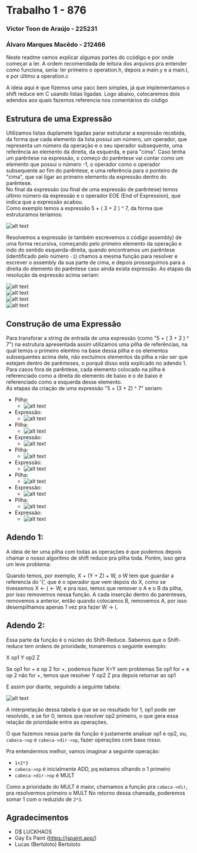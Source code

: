# Trabalho 1 - 876
### Victor Toon de Araújo - 225231
### Álvaro Marques Macêdo - 212466

Neste readme vamos explicar algumas partes do ccódigo e por onde começar a ler. A ordem recomendada de leitura dos arquivos pra entender como funciona, seria: ler primeiro o operation.h, depois a main.y e a main.l, e por último a operation.c

A ideia aqui é que fizemos uma yacc bem simples, já que implementamos o shift reduce em C usando listas ligadas. Logo abaixo, colocaremos dois adendos aos quais fazemos referencia nos comentários do código

## Estrutura de uma Expressão 

Utilizamos listas duplamete ligadas parar estruturar a expressão recebida, da forma que cada elemento da lista possui um número, um operador, que representa um número da operação e o seu operador subsequente, uma referência ao elemento da direita, da esquerda, e para "cima". Caso tenha um parêntese na expressão, o começo do parêntese vai contar como um elemento que possui o número -1, o operador como o operador subsequente ao fim do parêntese, e uma referência para o ponteiro de "cima", que vai ligar ao primeiro elemento da expressão dentro do parêntese. </br>
No final da expressão (ou final de uma expressão de parêntese) temos último número da expressão e o operador EOE (End of Expression), que indica que a expressão acabou. </br>
Como exemplo temos a expressão 5 + ( 3 + 2 ) ^ 7, da forma que estruturamos teríamos: </br>

![alt text](https://raw.githubusercontent.com/AlvaroMarques/Trabalho01-EA876/master/img/EstruturaOperacao.png)

Resolvemos a expressão (e também escrevemos o código assembly) de uma forma recursiva, começando pelo primeiro elemento da operação e indo do sentido esquerda-direita, quando encontramos um parêntese (identificado pelo número `-1`) chamos a mesma função para resolver e escrever o assembly da sua parte de cima, e depois prosseguimos para a direita do elemento do parêntese caso ainda exista expressão. As etapas da resolução da expressão acima seriam: </br>

![alt text](https://raw.githubusercontent.com/AlvaroMarques/Trabalho01-EA876/master/img/Res1Exp.png) </br>
![alt text](https://raw.githubusercontent.com/AlvaroMarques/Trabalho01-EA876/master/img/Res2Exp.png) </br>
![alt text](https://raw.githubusercontent.com/AlvaroMarques/Trabalho01-EA876/master/img/Res3Exp.png) </br>
![alt text](https://raw.githubusercontent.com/AlvaroMarques/Trabalho01-EA876/master/img/Res4Exp.png) </br>

## Construção de uma Expressão

Para transforar a string de entrada de uma expressão (como "5 + ( 3 + 2 ) ^ 7") na estrutura apresentada assim utilizamos uma pilha de referências, na qual temos o primeiro elemtno na base dessa pilha e os elementos subsequentes acima dele, não excluímos elementos da pilha a não ser que estejam dentro de parênteses, o porquê disso está explicado no adendo 1. Para casos fora de parêntese, cada elemento colocado na pilha é referenciado como a direita do elemento de baixo e o de baixo é referenciado como a esquerda desse elemento. </br>
As etapas da criação de uma expressão "5 + (3 + 2) ^ 7" seriam: </br>
* Pilha: 
	* ![alt text](https://raw.githubusercontent.com/AlvaroMarques/Trabalho01-EA876/master/img/pilha1Exp.png) </br>
* Expressão:
	* ![alt text](https://raw.githubusercontent.com/AlvaroMarques/Trabalho01-EA876/master/img/exp1Exp.png) </br>
* Pilha: 
	* ![alt text](https://raw.githubusercontent.com/AlvaroMarques/Trabalho01-EA876/master/img/pilha2Exp.png) </br>
* Expressão:
	* ![alt text](https://raw.githubusercontent.com/AlvaroMarques/Trabalho01-EA876/master/img/exp2Exp.png) </br>
* Pilha: 
	* ![alt text](https://raw.githubusercontent.com/AlvaroMarques/Trabalho01-EA876/master/img/pilha3Exp.png) </br>
* Expressão:
	* ![alt text](https://raw.githubusercontent.com/AlvaroMarques/Trabalho01-EA876/master/img/exp3Exp.png) </br>
* Pilha: 
	* ![alt text](https://raw.githubusercontent.com/AlvaroMarques/Trabalho01-EA876/master/img/pilha4Exp.png) </br>
* Expressão:
	* ![alt text](https://raw.githubusercontent.com/AlvaroMarques/Trabalho01-EA876/master/img/exp4Exp.png) </br>
* Pilha: 
	* ![alt text](https://raw.githubusercontent.com/AlvaroMarques/Trabalho01-EA876/master/img/pilha5Exp.png) </br>
* Expressão:
	* ![alt text](https://raw.githubusercontent.com/AlvaroMarques/Trabalho01-EA876/master/img/exp5Exp.png) </br>
	 

## Adendo 1:
A ideia de ter uma pilha com todas as operações é que podemos depois chamar o nosso algoritmo de shift reduce pra pilha toda. Porém, isso gera um leve problema:

Quando temos, por exemplo, X + (Y + Z) + W, o W tem que guardar a referencia do '(', que é o operador que vem depois do X, como se tivessemos X <- ( <- W, e pra isso, temos que remover o A e o B da pilha, por isso removemos nessa função. A cada inserção dentro do parenteses, removemos a anterior, então quando colocamos B, removemos A, por isso desempilhamos apenas 1 vez pra fazer W -> (.


## Adendo 2:
Essa parte da função é o núcleo do Shift-Reduce. Sabemos que o Shift-reduce tem ordens de prioridade, tomaremos o seguinte exemplo:

X op1 Y op2 Z

Se op1 for + e op 2 for +, podemos fazer X+Y sem problemas
Se op1 for + e op 2 não for +, temos que resolver Y op2 Z pra depois retornar ao op1

E assim por diante, seguindo a seguinte tabela:

![alt text](https://raw.githubusercontent.com/AlvaroMarques/Trabalho01-EA876/master/img/Tabela-prioridade.png)

A interpretação dessa tabela é que se oo resultado for 1, op1 pode ser resolvido, e se for 0, temos que resolver op2 primeiro, o que gera essa relação de prioridade entre as operações.

O que fazemos nessa parte da função é justamente analisar op1 e op2, ou, `cabeca->op` e `cabeca->dir->op`, fazer operações com base nisso.

Pra entendermos melhor, vamos imaginar a seguinte operação:
* `1+2*3`
* `cabeca->op` é inicialmente ADD, pq estamos olhando o 1 primeiro
* `cabeca->dir->op` é MULT

Como a prioridade do MULT é maior, chamamos a função pra `cabeca->dir`, pra resolvermos primeiro o MULT
No retorno dessa chamada, poderemos somar 1 com o reduzido de `2*3`.

## Agradecimentos 

* D$ LUCKHAOS
* Gay Es Paint (https://jspaint.app/)
* Lucas (Bertoloto) Bertoloto
